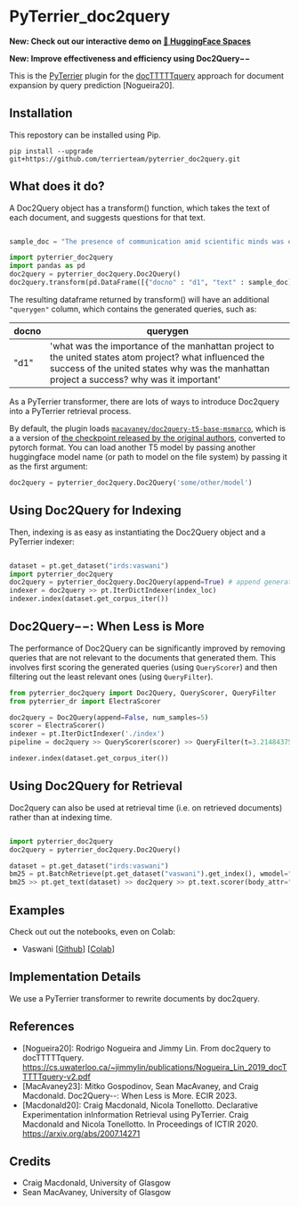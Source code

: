 # PyTerrier_doc2query

**New: Check out our interactive demo on [🤗 HuggingFace Spaces](https://huggingface.co/spaces/macavaney/pyterrier_doc2query)**

**New: Improve effectiveness and efficiency using Doc2Query&minus;&minus;**

This is the [PyTerrier](https://github.com/terrier-org/pyterrier) plugin for the [docTTTTTquery](https://github.com/castorini/docTTTTTquery) approach for document expansion by query prediction [Nogueira20].

## Installation

This repostory can be installed using Pip.

    pip install --upgrade git+https://github.com/terrierteam/pyterrier_doc2query.git

## What does it do?

A Doc2Query object has a transform() function, which takes the text of each document, and suggests questions
for that text. 

```python

sample_doc = "The presence of communication amid scientific minds was equally important to the success of the Manhattan Project as scientific intellect was. The only cloud hanging over the impressive achievement of the atomic researchers and engineers is what their success truly meant; hundreds of thousands of innocent lives obliterated"

import pyterrier_doc2query
import pandas as pd
doc2query = pyterrier_doc2query.Doc2Query()
doc2query.transform(pd.DataFrame([{"docno" : "d1", "text" : sample_doc]]))

```

The resulting dataframe returned by transform() will have an additional `"querygen"` column, which
contains the generated queries, such as:

| docno | querygen  |
|-------|-----------|
| "d1"  | 'what was the importance of the manhattan project to the united states atom project? what influenced the success of the united states why was the manhattan project a success? why was it important' |

As a PyTerrier transformer, there are lots of ways to introduce Doc2query into a PyTerrier retrieval
process.

By default, the plugin loads [`macavaney/doc2query-t5-base-msmarco`](https://huggingface.co/macavaney/doc2query-t5-base-msmarco), which is a a version of [the checkpoint released by the original authors](https://git.uwaterloo.ca/jimmylin/doc2query-data/raw/master/T5-passage/t5-base.zip), converted to pytorch format.
You can load another T5 model by passing another huggingface model name (or path to model on the file system) by passing it as the first argument:

```python
doc2query = pyterrier_doc2query.Doc2Query('some/other/model')
```

## Using Doc2Query for Indexing


Then, indexing is as easy as instantiating the Doc2Query object and a PyTerrier indexer:

```python

dataset = pt.get_dataset("irds:vaswani")
import pyterrier_doc2query
doc2query = pyterrier_doc2query.Doc2Query(append=True) # append generated queries to the orignal document text
indexer = doc2query >> pt.IterDictIndexer(index_loc)
indexer.index(dataset.get_corpus_iter())
```

## Doc2Query&minus;&minus;: When Less is More

The performance of Doc2Query can be significantly improved by removing queries that are not relevant to the
documents that generated them. This involves first scoring the generated queries (using `QueryScorer`) and
then filtering out the least relevant ones (using `QueryFilter`).

```python
from pyterrier_doc2query import Doc2Query, QueryScorer, QueryFilter
from pyterrier_dr import ElectraScorer

doc2query = Doc2Query(append=False, num_samples=5)
scorer = ElectraScorer()
indexer = pt.IterDictIndexer('./index')
pipeline = doc2query >> QueryScorer(scorer) >> QueryFilter(t=3.21484375) >> indexer # t=3.21484375 is the 70th percentile for generated queries on MS MARCO

indexer.index(dataset.get_corpus_iter())
```

## Using Doc2Query for Retrieval

Doc2query can also be used at retrieval time (i.e. on retrieved documents) rather than 
at indexing time.

```python

import pyterrier_doc2query
doc2query = pyterrier_doc2query.Doc2Query()

dataset = pt.get_dataset("irds:vaswani")
bm25 = pt.BatchRetrieve(pt.get_dataset("vaswani").get_index(), wmodel="BM25")
bm25 >> pt.get_text(dataset) >> doc2query >> pt.text.scorer(body_attr="querygen", wmodel="BM25")

```

## Examples

Check out out the notebooks, even on Colab:

 - Vaswani [[Github](https://github.com/terrierteam/pyterrier_doc2query/blob/master/pyterrier_doc2query_vaswani.ipynb)] [[Colab](https://colab.research.google.com/github/terrierteam/pyterrier_doc2query/blob/master/pyterrier_doc2query_vaswani.ipynb)]

## Implementation Details

We use a PyTerrier transformer to rewrite documents by doc2query.

## References

  - [Nogueira20]: Rodrigo Nogueira and Jimmy Lin. From doc2query to docTTTTTquery. https://cs.uwaterloo.ca/~jimmylin/publications/Nogueira_Lin_2019_docTTTTTquery-v2.pdf
  - [MacAvaney23]: Mitko Gospodinov, Sean MacAvaney, and Craig Macdonald. Doc2Query--: When Less is More. ECIR 2023.
  - [Macdonald20]: Craig Macdonald, Nicola Tonellotto. Declarative Experimentation inInformation Retrieval using PyTerrier. Craig Macdonald and Nicola Tonellotto. In Proceedings of ICTIR 2020. https://arxiv.org/abs/2007.14271

## Credits

- Craig Macdonald, University of Glasgow
- Sean MacAvaney, University of Glasgow

